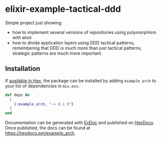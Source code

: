 # elixir-example-tactical-ddd

Simple project just showing:
- how to implement several versions of repositories using polymorphism with elixir
- how to divide application layers using DDD tactical patterns, remembering that DDD is much more than just tactical patterns, strategic patterns are much more important. 

## Installation

If [available in Hex](https://hex.pm/docs/publish), the package can be installed
by adding `example_arch` to your list of dependencies in `mix.exs`:

```elixir
def deps do
  [
    {:example_arch, "~> 0.1.0"}
  ]
end
```

Documentation can be generated with [ExDoc](https://github.com/elixir-lang/ex_doc)
and published on [HexDocs](https://hexdocs.pm). Once published, the docs can
be found at <https://hexdocs.pm/example_arch>.
